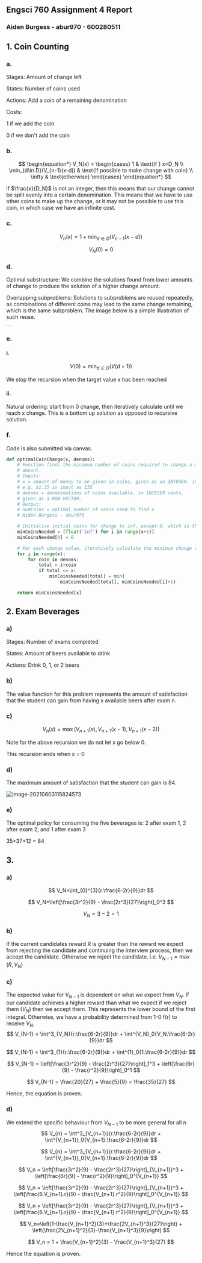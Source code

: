 ## Engsci 760 Assignment 4 Report

### Aiden Burgess - abur970 - 600280511

## 1. Coin Counting

### a.

Stages: Amount of change left

States: Number of coins used

Actions: Add a coin of a remaining denomination

Costs: 

1 if we add the coin

0 if we don't add the coin

### b.

$$
\begin{equation*}
V_N(x) = \begin{cases}
1 & \text{if } x=D_N \\
\min_{d\in D}(V_{n-1}(x-d)) & \text{if possible to make change with coin} \\
\infty & \text{otherwise}
\end{cases}
\end{equation*}
$$

if $\frac{x}{D_N}$ is not an integer, then this means that our change cannot be split evenly into a certain denomination. This means that we have to use other coins to make up the change, or it may not be possible to use this coin, in which case we have an infinite cost.

### c.

$$
V_n(x) = 1 + \min_{d\in D}(V_{n-1}(x-d))
$$

$$
V_N(0) = 0
$$



### d.

Optimal substructure: We combine the solutions found from lower amounts of change to produce the solution of a higher change amount.

Overlapping subproblems: Solutions to subproblems are reused repeatedly, as combinations of different coins may lead to the same change remaining, which is the same subproblem. The image below is a simple illustration of such reuse.

<img src="C:\Users\aiden\Downloads\20210602_212718 (1).jpg" alt="20210602_212718 (1)" style="zoom:10%;" />

### e.

#### i.

$$
V(0) = \min_{d \in D}({V(d+1)})
$$

We stop the recursion when the target value $x$ has been reached

#### ii.

Natural ordering: start from 0 change, then iteratively calculate until we reach x change. This is a bottom up solution as opposed to recursive solution.

### f.

Code is also submitted via canvas.

```python
def optimalCoinChange(x, denoms):
    # Function finds the minimum number of coins required to change a monetary
    # amount.
    # Inputs:
    # x = amount of money to be given in coins, given as an INTEGER, in cents.
    # e.g. $1.35 is input as 135
    # denoms = denominations of coins available, in INTEGER cents,
    # given as a ROW VECTOR.
    # Output:
    # numCoins = optimal number of coins used to find x
    # Aiden Burgess - abur970

    # Initialise initial coins for change to inf, except 0, which is the base case
    minCoinsNeeded = [float('inf') for i in range(x+1)]
    minCoinsNeeded[0] = 0

    # For each change value, iteratively calculate the minimum change required.
    for i in range(x):
        for coin in denoms:
            total = i+coin
            if total <= x:
                minCoinsNeeded[total] = min(
                    minCoinsNeeded[total], minCoinsNeeded[i]+1)

    return minCoinsNeeded[x]
```



## 2. Exam Beverages

### a)

Stages: Number of exams completed

States: Amount of beers available to drink

Actions: Drink 0, 1, or 2 beers



### b)

The value function for this problem represents the amount of satisfaction that the student can gain from having x available beers after exam n.

### c)

$$
V_n(x) = \max(V_{n+1}(x), V_{n+1}(x-1), V_{n+1}(x-2))
$$

Note for the above recursion we do not let x go below 0. 

This recursion ends when x = 0



### d)

The maximum amount of satisfaction that the student can gain is 84.

![image-20210603115824573](C:\Users\aiden\AppData\Roaming\Typora\typora-user-images\image-20210603115824573.png)

### e)

The optimal policy for consuming the five beverages is: 2 after exam 1, 2 after exam 2, and 1 after exam 3

35+37+12 = 84

## 3.

### a)

$$
V_N=\int_{0}^{3}{r.\frac{6-2r}{9}}dr
$$

$$
V_N=\left[\frac{3r^2}{9} - \frac{2r^3}{27}\right]_0^3
$$

$$
V_N=3-2 = 1
$$



### b)

If the current candidates reward R is greater than the reward we expect from rejecting the candidate and continuing the interview process, then we accept the candidate. Otherwise we reject the candidate. i.e. $V_{N-1} = \max(R, V_{N})$

### c)

The expected value for $V_{N-1}$ is dependent on what we expect from $V_N$. If our candidate achieves a higher reward than what we expect if we reject them ($V_N$) then we accept them. This represents the lower bound of the first integral. Otherwise, we have a probability determined from 1-0 f(r) to receive $V_N$.
$$
V_{N-1} = \int^3_{V_N}{r.\frac{6-2r}{9}}dr + \int^{V_N}_0{V_N.\frac{6-2r}{9}}dr
$$

$$
V_{N-1} = \int^3_{1}{r.\frac{6-2r}{9}}dr + \int^{1}_0{1.\frac{6-2r}{9}}dr
$$

$$
V_{N-1} = \left[\frac{3r^2}{9} - \frac{2r^3}{27}\right]_1^3 + \left[\frac{6r}{9} - \frac{r^2}{9}\right]_0^1
$$

$$
V_{N-1} = \frac{20}{27} + \frac{5}{9} = \frac{35}{27}
$$

Hence, the equation is proven.

### d)

We extend the specific behaviour from $V_{N-1}$ to be more general for all $n$
$$
V_{n} = \int^3_{V_{n+1}}{r.\frac{6-2r}{9}}dr + \int^{V_{n+1}}_0{V_{n+1}.\frac{6-2r}{9}}dr
$$

$$
V_{n} = \int^3_{V_{n+1}}{r.\frac{6-2r}{9}}dr + \int^{V_{n+1}}_0{V_{n+1}.\frac{6-2r}{9}}dr
$$

$$
V_n = \left[\frac{3r^2}{9} - \frac{2r^3}{27}\right]_{V_{n+1}}^3 + \left[\frac{6r}{9} - \frac{r^2}{9}\right]_0^{V_{n+1}}
$$

$$
V_n = \left[\frac{3r^2}{9} - \frac{2r^3}{27}\right]_{V_{n+1}}^3 + \left[\frac{6.V_{n+1}.r}{9} - \frac{V_{n+1}.r^2}{9}\right]_0^{V_{n+1}}
$$

$$
V_n = \left[\frac{3r^2}{9} - \frac{2r^3}{27}\right]_{V_{n+1}}^3 + \left[\frac{6.V_{n+1}.r}{9} - \frac{V_{n+1}.r^2}{9}\right]_0^{V_{n+1}}
$$

$$
V_n=\left(1-\frac{V_{n+1}^2}{3}+\frac{2V_{n+1}^3}{27}\right) + \left(\frac{2V_{n+1}^2}{3}-\frac{V_{n+1}^3}{9}\right)
$$

$$
V_n = 1 + \frac{V_{n+1}^2}{3} - \frac{V_{n+1}^3}{27}
$$

Hence the equation is proven.
